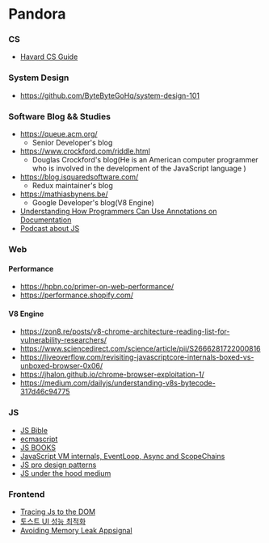 # Pandora


### CS
- [Havard CS Guide](https://cdn.cs50.net/guide/guide-14-11x17.pdf)

### System Design
- https://github.com/ByteByteGoHq/system-design-101

### Software Blog && Studies
- https://queue.acm.org/
    - Senior Developer's blog
- https://www.crockford.com/riddle.html
    - Douglas Crockford's blog(He is an American computer programmer who is involved in the development of the JavaScript language )
- https://blog.isquaredsoftware.com/
    - Redux maintainer's blog
- https://mathiasbynens.be/
    - Google Developer's blog(V8 Engine)
- [Understanding How Programmers Can Use Annotations on Documentation](https://dl.acm.org/doi/abs/10.1145/3491102.3502095)
- [Podcast about JS](https://topenddevs.com/podcasts/javascript-jabber)
 
### Web
#### Performance
- https://hpbn.co/primer-on-web-performance/
- https://performance.shopify.com/
#### V8 Engine
- https://zon8.re/posts/v8-chrome-architecture-reading-list-for-vulnerability-researchers/
- https://www.sciencedirect.com/science/article/pii/S2666281722000816
- https://liveoverflow.com/revisiting-javascriptcore-internals-boxed-vs-unboxed-browser-0x06/
- https://jhalon.github.io/chrome-browser-exploitation-1/
- https://medium.com/dailyjs/understanding-v8s-bytecode-317d46c94775
### JS
- [JS Bible](https://everythingcomputerscience.com/books/all.pdf)
- [ecmascript](https://262.ecma-international.org/6.0/#sec-ecmascript-language-types)
- [JS BOOKS](https://jsbooks.revolunet.com/)
- [JavaScript VM internals, EventLoop, Async and ScopeChains](https://www.youtube.com/watch?v=QyUFheng6J0)
- [JS pro design patterns](https://pepa.holla.cz/wp-content/uploads/2016/08/Pro-JavaScript-Design-Patterns.pdf)
- [JS under the hood medium](https://medium.com/@obrm770/javascript-under-the-hood-8cec84bbfd64)

### Frontend
- [Tracing Js to the DOM](https://v8.dev/blog/tracing-js-dom)
- [토스트 UI 성능 최적화](https://ui.toast.com/fe-guide/ko_PERFORMANCE)
- [Avoiding Memory Leak Appsignal](https://blog.appsignal.com/2020/05/06/avoiding-memory-leaks-in-nodejs-best-practices-for-performance.html)
